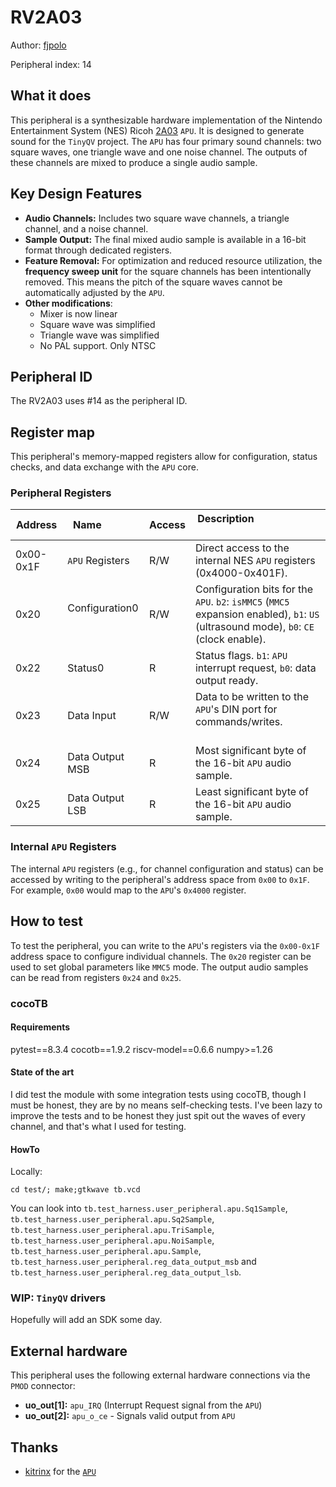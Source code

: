 # RV2A03

Author: [fjpolo](https://www.github.com/fjpolo)

Peripheral index: 14

## What it does

This peripheral is a synthesizable hardware implementation of the Nintendo Entertainment System (NES) Ricoh [2A03](https://www.nesdev.org/wiki/APU) `APU`. It is designed to generate sound for the `TinyQV` project. The `APU` has four primary sound channels: two square waves, one triangle wave and one noise channel. The outputs of these channels are mixed to produce a single audio sample.

## Key Design Features

* **Audio Channels:** Includes two square wave channels, a triangle channel, and a noise channel.
* **Sample Output:** The final mixed audio sample is available in a 16-bit format through dedicated registers.
* **Feature Removal:** For optimization and reduced resource utilization, the **frequency sweep unit** for the square channels has been intentionally removed. This means the pitch of the square waves cannot be automatically adjusted by the `APU`.
* **Other modifications**:
    - Mixer is now linear
    - Square wave was simplified
    - Triangle wave was simplified
    - No PAL support. Only NTSC
## Peripheral ID

The RV2A03 uses #14 as the peripheral ID.

## Register map

This peripheral's memory-mapped registers allow for configuration, status checks, and data exchange with the `APU` core.

### Peripheral Registers

| Address | Name            | Access | Description                                                                   |
|---------|-----------------|--------|-----------------------------------------------------------------------------------|
| 0x00-0x1F | `APU` Registers | R/W    | Direct access to the internal NES `APU` registers (0x4000-0x401F). |
| 0x20    | Configuration0  | R/W    | Configuration bits for the `APU`. `b2`: `isMMC5` (`MMC5` expansion enabled), `b1`: `US` (ultrasound mode), `b0`: `CE` (clock enable). |
| 0x22    | Status0         | R      | Status flags. `b1`: `APU` interrupt request, `b0`: data output ready. |
| 0x23    | Data Input      | R/W    | Data to be written to the `APU`'s DIN port for commands/writes.                |
| 0x24    | Data Output MSB | R      | Most significant byte of the 16-bit `APU` audio sample.                     |
| 0x25    | Data Output LSB | R      | Least significant byte of the 16-bit `APU` audio sample.                      |

### Internal `APU` Registers

The internal `APU` registers (e.g., for channel configuration and status) can be accessed by writing to the peripheral's address space from `0x00` to `0x1F`. For example, `0x00` would map to the `APU`'s `0x4000` register.

## How to test

To test the peripheral, you can write to the `APU`'s registers via the `0x00-0x1F` address space to configure individual channels. The `0x20` register can be used to set global parameters like `MMC5` mode. The output audio samples can be read from registers `0x24` and `0x25`.

### cocoTB

#### Requirements

pytest==8.3.4
cocotb==1.9.2
riscv-model==0.6.6
numpy>=1.26

#### State of the art

I did test the module with some integration tests using cocoTB, though I must be honest, they are by no means self-checking tests. I've been lazy to improve the tests and to be honest they just spit out the waves of every channel, and that's what I used for testing.

#### HowTo

Locally:
```
cd test/; make;gtkwave tb.vcd
```

You can look into `tb.test_harness.user_peripheral.apu.Sq1Sample`, `tb.test_harness.user_peripheral.apu.Sq2Sample`, `tb.test_harness.user_peripheral.apu.TriSample`, `tb.test_harness.user_peripheral.apu.NoiSample`, `tb.test_harness.user_peripheral.apu.Sample`, `tb.test_harness.user_peripheral.reg_data_output_msb` and `tb.test_harness.user_peripheral.reg_data_output_lsb`.

### WIP: `TinyQV` drivers

Hopefully will add an SDK some day.

## External hardware

This peripheral uses the following external hardware connections via the `PMOD` connector:

* **uo_out[1]:** `apu_IRQ` (Interrupt Request signal from the `APU`)
* **uo_out[2]:** `apu_o_ce` - Signals valid output from `APU`


## Thanks

- [kitrinx](https://github.com/kitrinx) for the [`APU`](https://github.com/MiSTer-devel/NES_MiSTer/blob/master/rtl/apu.sv)
